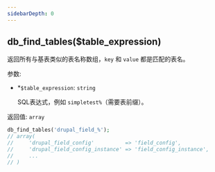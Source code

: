 ```yaml
---
sidebarDepth: 0
---
```


## db_find_tables($table_expression)

返回所有与基表类似的表名称数组，`key` 和 `value` 都是匹配的表名。

参数:
- <span class="required">*</span>`$table_expression`: `string`

  SQL表达式，例如 `simpletest%`（需要表前缀）。

返回值: `array`


```php
db_find_tables('drupal_field_%');
// array(
//     'drupal_field_config'          => 'field_config',
//     'drupal_field_config_instance' => 'field_config_instance',
//     ...
// )
```
